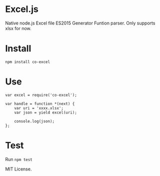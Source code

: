 Excel.js
========

Native node.js Excel file ES2015 Generator Funtion parser. Only supports xlsx for now.

Install
=======
    npm install co-excel

Use
====
    var excel = require('co-excel');

    var handle = function *(next) {
    	var uri = 'xxxx.xlsx';
    	var json = yield excel(uri);

    	console.log(json);
    };

Test
=====
Run `npm test`

MIT License.


